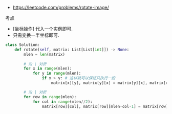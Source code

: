 







- https://leetcode.com/problems/rotate-image/

考点
- [坐标操作] 代入一个实例即可.
- 只需变换一半坐标即可.


```py
class Solution:
    def rotate(self, matrix: List[List[int]]) -> None:
        mlen = len(matrix)
        
        # 沿 \ 对折
        for x in range(mlen):
            for y in range(mlen):
                if x > y: # 这样就可以保证只执行一般
                    matrix[x][y], matrix[y][x] = matrix[y][x], matrix[x][y]

        # 沿 | 对折
        for row in range(mlen):
            for col in range(mlen//2):
                matrix[row][col], matrix[row][mlen-col-1] = matrix[row][mlen-col-1], matrix[row][col]
```